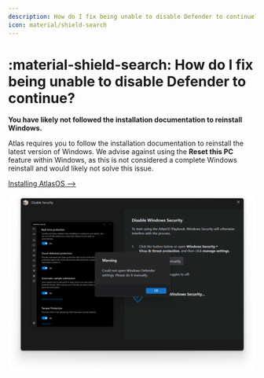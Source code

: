 ```yaml
---
description: How do I fix being unable to disable Defender to continue?
icon: material/shield-search
---
```


# :material-shield-search: How do I fix being unable to disable Defender to continue?

**You have likely not followed the installation documentation to reinstall Windows.**

Atlas requires you to follow the installation documentation to reinstall the latest version of Windows. We advise against using the **Reset this PC** feature within Windows, as this is not considered a complete Windows reinstall and would likely not solve this issue.

[Installing AtlasOS -->](../../getting-started/installation.md)

![AME Wizard erroring saying it can't open Windows Defender settings](../../assets/images/ame-defender-inaccessible.png)
